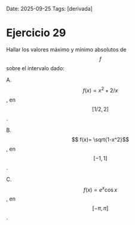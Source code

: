 Date: 2025-09-25
Tags: [derivada]

# Ejercicio 29

 
Hallar los valores máximo y mínimo absolutos de  $$ f$$   sobre el intervalo dado:

A.   $$ f(x)= x^2+2/x$$  , en  $$ [ 1/2,2 ]$$  .

B.   $$ f(x)=  \sqrt{1-x^2}$$  , en  $$ [ -1,1 ]$$  .

C.   $$ f(x)= e^x \cos  x$$  , en  $$ [ - \pi , \pi ]$$  .

